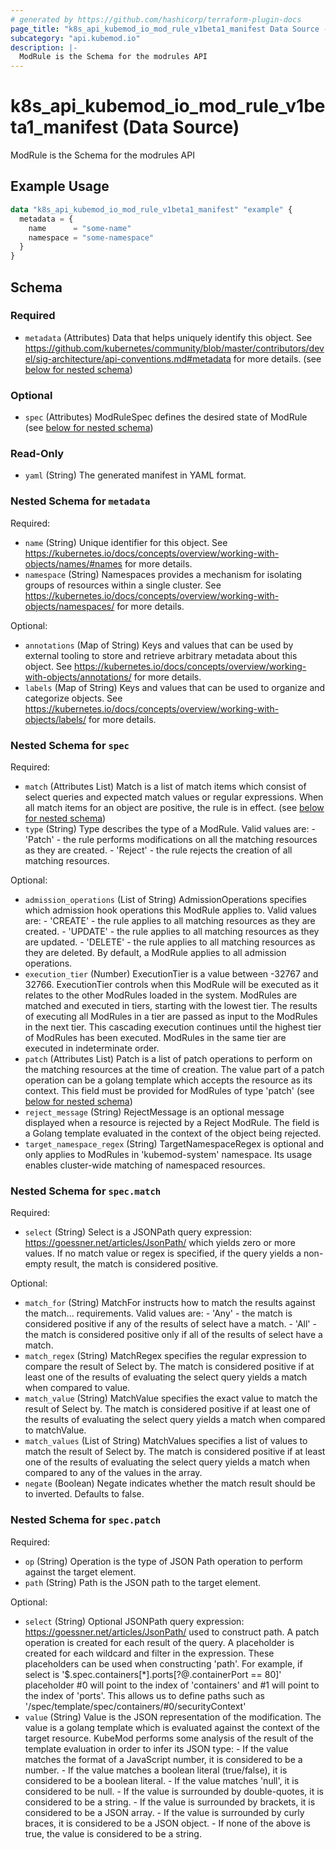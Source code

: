 ```yaml
---
# generated by https://github.com/hashicorp/terraform-plugin-docs
page_title: "k8s_api_kubemod_io_mod_rule_v1beta1_manifest Data Source - terraform-provider-k8s"
subcategory: "api.kubemod.io"
description: |-
  ModRule is the Schema for the modrules API
---
```


# k8s_api_kubemod_io_mod_rule_v1beta1_manifest (Data Source)

ModRule is the Schema for the modrules API

## Example Usage

```terraform
data "k8s_api_kubemod_io_mod_rule_v1beta1_manifest" "example" {
  metadata = {
    name      = "some-name"
    namespace = "some-namespace"
  }
}
```

<!-- schema generated by tfplugindocs -->
## Schema

### Required

- `metadata` (Attributes) Data that helps uniquely identify this object. See https://github.com/kubernetes/community/blob/master/contributors/devel/sig-architecture/api-conventions.md#metadata for more details. (see [below for nested schema](#nestedatt--metadata))

### Optional

- `spec` (Attributes) ModRuleSpec defines the desired state of ModRule (see [below for nested schema](#nestedatt--spec))

### Read-Only

- `yaml` (String) The generated manifest in YAML format.

<a id="nestedatt--metadata"></a>
### Nested Schema for `metadata`

Required:

- `name` (String) Unique identifier for this object. See https://kubernetes.io/docs/concepts/overview/working-with-objects/names/#names for more details.
- `namespace` (String) Namespaces provides a mechanism for isolating groups of resources within a single cluster. See https://kubernetes.io/docs/concepts/overview/working-with-objects/namespaces/ for more details.

Optional:

- `annotations` (Map of String) Keys and values that can be used by external tooling to store and retrieve arbitrary metadata about this object. See https://kubernetes.io/docs/concepts/overview/working-with-objects/annotations/ for more details.
- `labels` (Map of String) Keys and values that can be used to organize and categorize objects. See https://kubernetes.io/docs/concepts/overview/working-with-objects/labels/ for more details.


<a id="nestedatt--spec"></a>
### Nested Schema for `spec`

Required:

- `match` (Attributes List) Match is a list of match items which consist of select queries and expected match values or regular expressions. When all match items for an object are positive, the rule is in effect. (see [below for nested schema](#nestedatt--spec--match))
- `type` (String) Type describes the type of a ModRule. Valid values are: - 'Patch' - the rule performs modifications on all the matching resources as they are created. - 'Reject' - the rule rejects the creation of all matching resources.

Optional:

- `admission_operations` (List of String) AdmissionOperations specifies which admission hook operations this ModRule applies to. Valid values are: - 'CREATE' - the rule applies to all matching resources as they are created. - 'UPDATE' - the rule applies to all matching resources as they are updated. - 'DELETE' - the rule applies to all matching resources as they are deleted. By default, a ModRule applies to all admission operations.
- `execution_tier` (Number) ExecutionTier is a value between -32767 and 32766. ExecutionTier controls when this ModRule will be executed as it relates to the other ModRules loaded in the system. ModRules are matched and executed in tiers, starting with the lowest tier. The results of executing all ModRules in a tier are passed as input to the ModRules in the next tier. This cascading execution continues until the highest tier of ModRules has been executed. ModRules in the same tier are executed in indeterminate order.
- `patch` (Attributes List) Patch is a list of patch operations to perform on the matching resources at the time of creation. The value part of a patch operation can be a golang template which accepts the resource as its context. This field must be provided for ModRules of type 'patch' (see [below for nested schema](#nestedatt--spec--patch))
- `reject_message` (String) RejectMessage is an optional message displayed when a resource is rejected by a Reject ModRule. The field is a Golang template evaluated in the context of the object being rejected.
- `target_namespace_regex` (String) TargetNamespaceRegex is optional and only applies to ModRules in 'kubemod-system' namespace. Its usage enables cluster-wide matching of namespaced resources.

<a id="nestedatt--spec--match"></a>
### Nested Schema for `spec.match`

Required:

- `select` (String) Select is a JSONPath query expression: https://goessner.net/articles/JsonPath/ which yields zero or more values. If no match value or regex is specified, if the query yields a non-empty result, the match is considered positive.

Optional:

- `match_for` (String) MatchFor instructs how to match the results against the match... requirements. Valid values are: - 'Any' - the match is considered positive if any of the results of select have a match. - 'All' - the match is considered positive only if all of the results of select have a match.
- `match_regex` (String) MatchRegex specifies the regular expression to compare the result of Select by. The match is considered positive if at least one of the results of evaluating the select query yields a match when compared to value.
- `match_value` (String) MatchValue specifies the exact value to match the result of Select by. The match is considered positive if at least one of the results of evaluating the select query yields a match when compared to matchValue.
- `match_values` (List of String) MatchValues specifies a list of values to match the result of Select by. The match is considered positive if at least one of the results of evaluating the select query yields a match when compared to any of the values in the array.
- `negate` (Boolean) Negate indicates whether the match result should be to inverted. Defaults to false.


<a id="nestedatt--spec--patch"></a>
### Nested Schema for `spec.patch`

Required:

- `op` (String) Operation is the type of JSON Path operation to perform against the target element.
- `path` (String) Path is the JSON path to the target element.

Optional:

- `select` (String) Optional JSONPath query expression: https://goessner.net/articles/JsonPath/ used to construct path. A patch operation is created for each result of the query. A placeholder is created for each wildcard and filter in the expression. These placeholders can be used when constructing 'path'. For example, if select is '$.spec.containers[*].ports[?@.containerPort == 80]' placeholder #0 will point to the index of 'containers' and #1 will point to the index of 'ports'. This allows us to define paths such as '/spec/template/spec/containers/#0/securityContext'
- `value` (String) Value is the JSON representation of the modification. The value is a golang template which is evaluated against the context of the target resource. KubeMod performs some analysis of the result of the template evaluation in order to infer its JSON type: - If the value matches the format of a JavaScript number, it is considered to be a number. - If the value matches a boolean literal (true/false), it is considered to be a boolean literal. - If the value matches 'null', it is considered to be null. - If the value is surrounded by double-quotes, it is considered to be a string. - If the value is surrounded by brackets, it is considered to be a JSON array. - If the value is surrounded by curly braces, it is considered to be a JSON object. - If none of the above is true, the value is considered to be a string.
